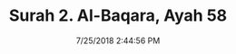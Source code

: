---
title       : "Surah 2. Al-Baqara, Ayah 58"
date        : 7/25/2018 2:44:56 PM
draft       : false
type        : "quran"
layout      : "compare"
BookCode    : "CMP"
SurahNumber : "2"
AyahNumber  : "58"
TotalAyah   : "286"
---